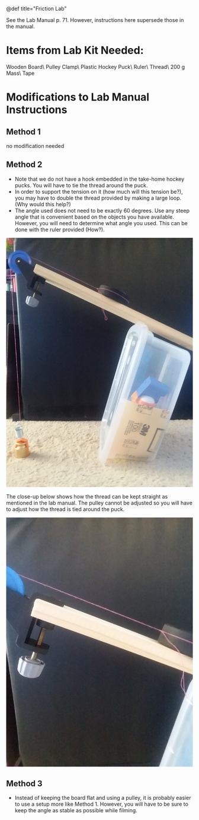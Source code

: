@def title="Friction Lab"

See the Lab Manual p. 71. However, instructions here supersede those in the manual.

# Items from Lab Kit Needed:

Wooden Board\\
Pulley Clamp\\
Plastic Hockey Puck\\
Ruler\\
Thread\\
200 g Mass\\
Tape

# Modifications to Lab Manual Instructions

## Method 1
no modification needed

## Method 2
* Note that we do not have a hook embedded in the take-home hockey pucks. You will have to tie the thread around the puck.
* In order to support the tension on it (how much will this tension be?), you may have to double the thread provided by making a large loop. (Why would this help?)
* The angle used does not need to be exactly 60 degrees. Use any steep angle that is convenient based on the objects you have available. However, you will need to determine what angle you used. This can be done with the ruler provided (How?).

![Board-Pulley-Puck Arrangement](./_assets/fric1.jpg)

The close-up below shows how the thread can be kept straight as mentioned in the lab manual. The pulley cannot be adjusted so you will have to adjust how the thread is tied around the puck.

![Pulley-Puck Close-up](./_assets/fric2.jpg)

## Method 3

* Instead of keeping the board flat and using a pulley, it is probably easier to use a setup more like Method 1. However, you will have to be sure to keep the angle as stable as possible while filming.